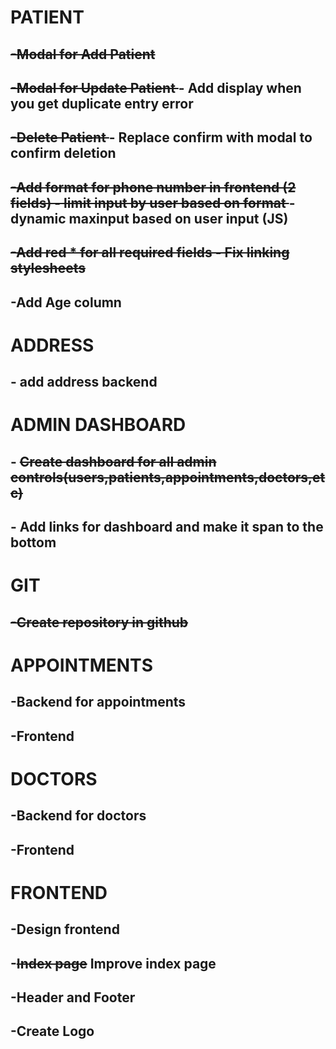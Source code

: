 
# PATIENT 
##  <del>  -Modal for Add Patient </del>
##  <del> -Modal for Update Patient </del> - Add display when you get duplicate entry error
##  <del>-Delete Patient </del> - Replace confirm with modal to confirm deletion
##    <del>-Add format for phone number in frontend (2 fields)  - limit input by user based on format </del> -dynamic maxinput based on user input (JS)
##    <del>-Add red * for all required fields - Fix linking stylesheets </del>
##  -Add Age column

# ADDRESS
## - add address backend

# ADMIN DASHBOARD
##   - <del>Create dashboard for all admin controls(users,patients,appointments,doctors,etc) </del>
##   - Add links for dashboard and make it span to the bottom

# GIT
##   <del> -Create repository in github </del>

# APPOINTMENTS
##    -Backend for appointments
##    -Frontend

# DOCTORS 
##   -Backend for doctors
##    -Frontend

# FRONTEND
## -Design frontend
## -<del>Index page</del> Improve index page
## -Header and Footer
## -Create Logo
